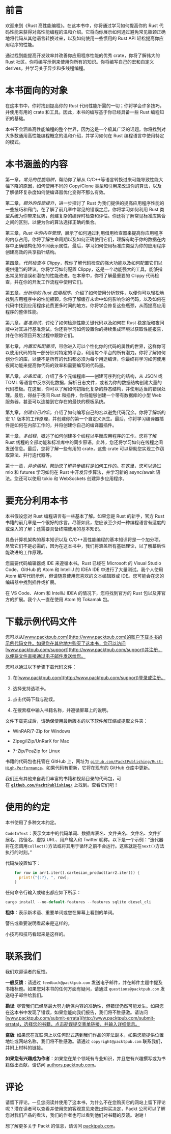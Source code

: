 # 前言

欢迎来到《Rust 高性能编程》。在这本书中，你将通过学习如何提高你的 Rust 代码性能来获得对高性能编程的温和介绍。它将向你展示如何通过避免常见瓶颈正确地将代码从其他语言转换过来，以及如何使用一些惯用的 Rust API 轻松提高你应用程序的性能。

通过找到能提高开发效率并改善你应用程序性能的优秀 crate，你将了解伟大的 Rust 社区。你将编写示例来使用你所有的知识。你将编写自己的宏和自定义 derives，并学习关于异步和多线程编程。

# 本书面向的对象

在这本书中，你将找到提高你的 Rust 代码性能所需的一切；你将学会许多技巧，并使用有用的 crate 和工具。因此，本书的编写基于你已经具备一些 Rust 编程知识的基础。

本书不会涵盖高性能编程的整个世界，因为这是一个极其广泛的话题。你将找到对大多数通用高性能编程概念的温和介绍，并学习如何在 Rust 编程语言中使用特定的模式。

# 本书涵盖的内容

第一章，*常见的性能陷阱*，帮助你了解从 C/C++等语言转换过来可能导致性能大幅下降的原因，如何使用不同的 Copy/Clone 类型和引用来改进你的算法，以及了解循环复杂度如何使编译器优化变得不那么有效。

第二章，*额外的性能提升*，进一步探讨了 Rust 为我们提供的提高应用程序性能的一些技巧和窍门。在了解了前几章中常见的错误之后，你将学习如何利用 Rust 类型系统为你带来优势，创建复杂的编译时检查和评估。你还将了解常见标准库集合之间的区别，以便为你的算法选择正确的集合。

第三章，*Rust 中的内存管理*，展示了如何通过利用借用检查器来提高你应用程序的内存占用。你将了解生命周期以及如何正确使用它们，理解有助于你的数据在内存中正确结构化的不同表示属性，最后，学习如何使用标准库类型为你的应用程序创建高效的共享指针结构。

第四章，*代码检查与 Clippy*，教你了解代码检查的强大功能以及如何配置它们以提供适当的建议。你将学习如何配置 Clippy，这是一个功能强大的工具，能够指出常见的错误和潜在的性能改进。在本章中，你将了解最重要的 Clippy 代码检查，并在你的开发工作流程中使用它们。

第五章，*分析你的 Rust 应用程序*，介绍了如何使用分析软件，以便你可以轻松地找到应用程序中的性能瓶颈。你将了解缓存未命中如何影响你的代码，以及如何在代码中找到应用程序花费更多时间的地方。你将学会修复这些瓶颈，从而提高应用程序的整体性能。

第六章，*基准测试*，讨论了如何检测性能关键代码以及如何在 Rust 稳定版和夜间版中对其进行基准测试。你还将学习如何设置你的持续集成环境以获取性能报告，并在你的项目开发过程中跟踪它们。

第七章，*内置宏和配置项*，带你进入可以个性化你的代码的属性的世界，这样你可以使用代码的每一部分针对特定的平台，利用每个平台的所有潜力。你将了解如何划分你的库，以便不是所有的代码都必须为每个用途编译，你最终将学习如何使用夜间功能来提高你代码的效率和需要编写的代码量。

第八章，*必备宏库*，介绍了多个元编程库——创建可序列化的结构，从 JSON 或 TOML 等语言中反序列化数据，解析日志文件，或者为你的数据结构创建大量的代码模板。在这里，你可以了解如何初始化复杂的静态结构，并使用适当的错误处理。最后，得益于夜间 Rust 和插件，你将能够创建一个带有数据库的小型 Web 服务器，甚至可以连接到它存在的最快的模板系统。

第九章，*创建自己的宏*，介绍了如何编写自己的宏以避免代码冗余。你将了解新的宏 1.1 版本的工作原理，并创建你的第一个自定义派生。最后，你将学习编译器插件是如何在内部工作的，并将创建你自己的编译器插件。

第十章，*多线程*，概述了如何创建多个线程以平衡应用程序的工作。您将了解 Rust 线程的全部功能和标准库中的同步原语。此外，您还将学习如何在线程之间发送信息。最后，您将了解一些有用的 crate，这些 crate 可以帮助您实现工作窃取算法、并行迭代器等。

第十一章，*异步编程*，帮助您了解异步编程是如何工作的。在这里，您可以通过 mio 和 futures 学习如何在 Rust 中开发异步算法，并学习新的 async/await 语法。您还可以使用 tokio 和 WebSockets 创建异步应用程序。

# 要充分利用本书

本书假设您对 Rust 编程语言有一些基本了解。如果您是 Rust 的新手，官方 Rust 书籍的前几章是一个很好的序言。尽管如此，您应该至少对一种编程语言有适度的或深入的了解；还需要具备终端使用的基本知识。

具备计算机架构的基本知识以及 C/C++高性能编程的基本知识将是一个加分项，尽管它们不是必需的，因为在这本书中，我们将涵盖所有基础理论，以了解幕后性能改进的工作原理。

您需要代码编辑器或 IDE 来遵循本书。Rust 已经在 Microsoft 的 Visual Studio Code、GitHub 的 Atom 和 IntelliJ 的 IDEA IDE 中进行了大量测试。我个人使用 Atom 编写代码示例，但请随意使用您喜欢的文本编辑器或 IDE。您可能会在您的编辑器中找到插件或扩展。

在 VS Code、Atom 和 IntelliJ IDEA 的情况下，您将找到官方的 Rust 包以及非官方的扩展。我个人一直在使用 Atom 的 Tokamak 包。

# 下载示例代码文件

您可以从[www.packtpub.com](http://www.packtpub.com)的账户下载本书的示例代码文件。如果您在其他地方购买了这本书，您可以访问[www.packtpub.com/support](http://www.packtpub.com/support)并注册，以便将文件直接通过电子邮件发送给您。

您可以通过以下步骤下载代码文件：

1.  在[www.packtpub.com](http://www.packtpub.com/support)登录或注册。

1.  选择支持选项卡。

1.  点击代码下载与勘误。

1.  在搜索框中输入书籍名称，并遵循屏幕上的说明。

文件下载完成后，请确保使用最新版本的以下软件解压缩或提取文件夹：

+   WinRAR/7-Zip for Windows

+   Zipeg/iZip/UnRarX for Mac

+   7-Zip/PeaZip for Linux

书籍的代码包也托管在 GitHub 上，网址为 [`github.com/PacktPublishing/Rust-High-Performance`](https://github.com/PacktPublishing/Rust-High-Performance)。如果代码有更新，它将在现有的 GitHub 仓库中更新。

我们还有其他来自我们丰富的书籍和视频目录的代码包，可在 **[`github.com/PacktPublishing/`](https://github.com/PacktPublishing/)** 上找到。查看它们吧！

# 使用的约定

本书使用了多种文本约定。

`CodeInText`：表示文本中的代码单词、数据库表名、文件夹名、文件名、文件扩展名、路径名、虚拟 URL、用户输入和 Twitter 昵称。以下是一个示例：“迭代器将在您调用`collect()`方法或将其用于循环之前不会运行。这些就是在`next()`方法执行的时刻。”

代码块设置如下：

```rs
    for row in arr1.iter().cartesian_product(arr2.iter()) {
      print!("{:?}, ", row);
    }
```

任何命令行输入或输出都应如下所示：

```rs
cargo install --no-default-features --features sqlite diesel_cli
```

**粗体**：表示新术语、重要单词或您在屏幕上看到的单词。

警告或重要说明看起来是这样的。

小技巧和技巧看起来是这样的。

# 联系我们

我们欢迎读者的反馈。

**一般反馈**：请通过 `feedback@packtpub.com` 发送电子邮件，并在邮件主题中提及书籍标题。如果您对本书的任何方面有疑问，请通过 `questions@packtpub.com` 发送电子邮件给我们。

**勘误**: 尽管我们已经尽最大努力确保内容的准确性，但错误仍然可能发生。如果您在这本书中发现了错误，如果您能向我们报告，我们将不胜感激。请访问 [www.packtpub.com/submit-errata](http://www.packtpub.com/submit-errata)，选择您的书籍，点击勘误提交表单链接，并输入详细信息。

**盗版**: 如果您在互联网上以任何形式遇到我们作品的非法副本，如果您能提供位置地址或网站名称，我们将不胜感激。请通过 `copyright@packtpub.com` 联系我们，并附上材料的链接。

**如果您有兴趣成为作者**：如果您在某个领域有专业知识，并且您有兴趣撰写或为书籍做出贡献，请访问 [authors.packtpub.com](http://authors.packtpub.com/)。

# 评论

请留下评论。一旦您阅读并使用了这本书，为什么不在您购买它的网站上留下评论呢？潜在读者可以查看并使用您的客观意见来做出购买决定，Packt 公司可以了解您对我们产品的看法，我们的作者也可以看到他们对书籍的反馈。谢谢！

想了解更多关于 Packt 的信息，请访问 [packtpub.com](https://www.packtpub.com/)。
